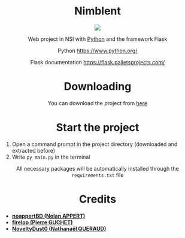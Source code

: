 <div align=center>

# Nimblent

![](https://img.shields.io/badge/python-v3.11+-blue)

Web project in NSI with [Python](https://en.wikipedia.org/wiki/Python_(programming_language)) and the framework Flask

Python https://www.python.org/

Flask documentation https://flask.palletsprojects.com/

# Downloading

You can download the project from [here](https://github.com/Nimblent/NimblentFlask/archive/refs/heads/master.zip)

# Start the project

</div>

1.  Open a command prompt in the project directory (downloaded and extracted before)
2.  Write `py main.py` in the terminal

<div align=center>

All necessary packages will be automatically installed through the `requirements.txt` file

# Credits

</div>

- [**noappertBD (Nolan APPERT)**](https://github.com/noappertBD)
- [**firelop (Pierre GUCHET)**](https://github.com/firelop)
- [**NoveltyDust0 (Nathanaël QUERAUD)**](https://github.com/NoveltyDust0)

